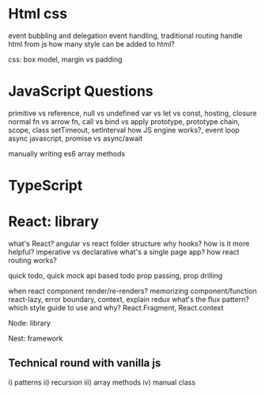 # Html css

event bubbling and delegation
event handling, traditional routing
handle html from js
how many style can be added to html?

css: box model, margin vs padding

# JavaScript Questions

primitive vs reference, null vs undefined
var vs let vs const, hosting, closure
normal fn vs arrow fn, call vs bind vs apply
prototype, prototype chain, scope, class
setTimeout, setInterval
how JS engine works?, event loop
async javascript, promise vs async/await

manually writing es6 array methods

# TypeScript

# React: library

what's React? angular vs react
folder structure
why hooks? how is it more helpful?
imperative vs declarative
what's a single page app? how react routing works?

quick todo, quick mock api based todo
prop passing, prop drilling

when react component render/re-renders?
memorizing component/function
react-lazy, error boundary, context, explain redux
what's the flux pattern?
which style guide to use and why?
React.Fragment, React.context

Node: library

Nest: framework

## Technical round with vanilla js

i) patterns
ii) recursion
iii) array methods
iv) manual class
